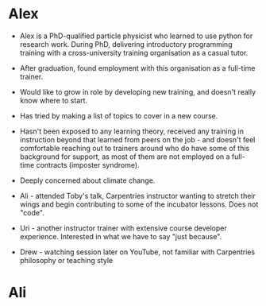 # Alex

-  Alex is a PhD-qualified particle physicist who learned to use python for research work. During PhD, delivering introductory programming training with a cross-university training organisation as a casual tutor. 
-  After graduation, found employment with this organisation as a full-time trainer. 
-  Would like to grow in role by developing new training, and doesn't really know where to start.
-  Has tried by making a list of topics to cover in a new course.
-  Hasn't been exposed to any learning theory, received any training in instruction beyond that learned from peers on the job - and doesn't feel comfortable reaching out to trainers around who do have some of this background for support, as most of them are not employed on a full-time contracts (imposter syndrome). 
-  Deeply concerned about climate change. 

- Ali - attended Toby's talk, Carpentries instructor wanting to stretch their wings and begin contributing to some of the incubator lessons. Does not "code".
- Uri - another instructor trainer with extensive course developer experience. Interested in what we have to say "just because".
- Drew - watching session later on YouTube, not familiar with Carpentries philosophy or teaching style


# Ali
